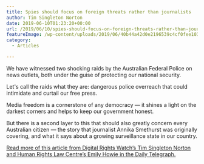 ```yaml
---
title: Spies should focus on foreign threats rather than journalists
author: Tim Singleton Norton
date: 2019-06-10T01:23:20+00:00
url: /2019/06/10/spies-should-focus-on-foreign-threats-rather-than-journalists/
featureImage: /wp-content/uploads/2019/06/40b44a42d0e2196539c4cf0fee103bfe.jpg
category:
  - Articles

---
```

We have witnessed two shocking raids by the Australian Federal Police on news outlets, both under the guise of protecting our national security.

Let's call the raids what they are: dangerous police overreach that could intimidate and curtail our free press.

Media freedom is a cornerstone of any democracy — it shines a light on the darkest corners and helps to keep our government honest.

But there is a second layer to this that should also greatly concern every Australian citizen — the story that journalist Annika Smethurst was originally covering, and what it says about a growing surveillance state in our country.

[Read more of this article from Digital Rights Watch&#8217;s Tim Singleton Norton and Human Rights Law Centre&#8217;s Emily Howie in the Daily Telegraph.][1]

 [1]: https://www.dailytelegraph.com.au/news/opinion/spies-should-focus-on-foreign-threats-rather-than-journalists/news-story/ccf808af1bcfb3cd02b4a6e96337e541
